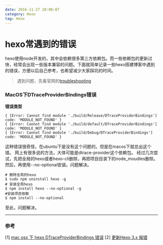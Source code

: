 ```yaml
---
date: 2016-11-27 20:08:07
category: Hexo
tag: Hexo
---
```

# hexo常遇到的错误

hexo使用node开发的，其中会依赖很多第三方依赖包。而一些依赖包的更新过快，经常会出现一些版本兼容的问题。下面就简单记录一些hexo搭建博客中遇到的错误，方便以后自己参考，也希望减少大家踩坑的时间。
<!--more-->
> 遇到问题，先看官网的[troubleshooting](https://hexo.io/docs/troubleshooting.html)

### MacOS下DTraceProviderBindings错误
**错误类型**
```shell
{ [Error: Cannot find module './build/Release/DTraceProviderBindings'] code: 'MODULE_NOT_FOUND' }
{ [Error: Cannot find module './build/default/DTraceProviderBindings'] code: 'MODULE_NOT_FOUND' }
{ [Error: Cannot find module './build/Debug/DTraceProviderBindings'] code: 'MODULE_NOT_FOUND' }
```
这种错误很奇怪，在ubuntu下是没有这个问题的。但是在macos下就总出这个错。
网上有很多说的方法，大体可能是dtrace-provider这个依赖包。
经过几次尝试，先把全局的hexo或者hexo-cli删除，再把项目目录下的node_moudles删除。然后，再使用--no-optional安装。问题解决。
```shell
# 删除全局的hexo
$ sudo npm uninstall hexo -g
# 安装全局hexo
$ npm install hexo --no-optional -g
#安装项目依赖
$ npm install --no-optional
```
至此，问题解决。

---
### 参考
[1] [mac osx 下 hexo DTraceProviderBindings 错误](http://www.ixirong.com/2016/08/30/solve-hexo-not-found-problem/)
[2] [更新Hexo 3.x 报错](http://codingpub.github.io/2016/09/07/%E6%9B%B4%E6%96%B0Hexo3-x%E6%8A%A5%E9%94%99/)
